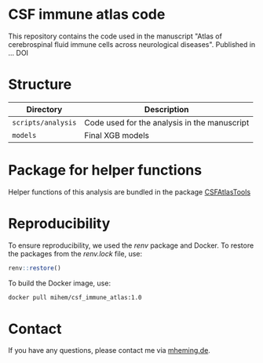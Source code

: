# CSF immune atlas code
This repository contains the code used in the manuscript "Atlas of cerebrospinal fluid immune cells across neurological diseases".
Published in ... DOI

# Structure

| Directory            | Description |
| ---------            | -----------  |
| `scripts/analysis`   | Code used for the analysis in the manuscript |
| `models`             | Final XGB models |

# Package for helper functions
Helper functions of this analysis are bundled in the package [CSFAtlasTools](https://github.com/mihem/CSFAtlasTools)

# Reproducibility
To ensure reproducibility, we used the *renv* package and Docker. To restore the packages from the *renv.lock* file, use:

```R
renv::restore()
```

To build the Docker image, use:

```bash
docker pull mihem/csf_immune_atlas:1.0
```


# Contact
If you have any questions, please contact me via [mheming.de](https://osmzhlab.uni-muenster.de/mheming/#contact).
